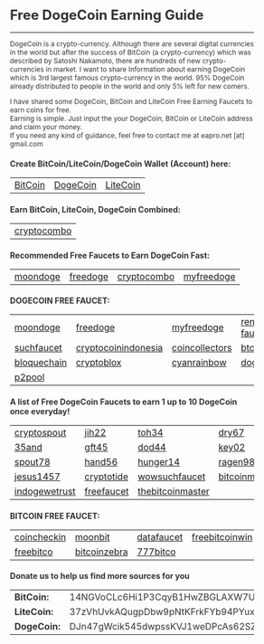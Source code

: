 <html>
<body style="font-size:12px; color:#333333" target="_blank">
<h1>Free DogeCoin Earning Guide</h1>
<hr>
DogeCoin is a crypto-currency. Although there are several digital currencies in the world but after the success of BitCoin (a crypto-currency) which was described by Satoshi Nakamoto, there are hundreds of new crypto-currencies in market. I want to share Information about earning DogeCoin which is 3rd largest famous crypto-currency in the world. 95% DogeCoin already distributed to people in the world and only 5% left for new comers.<br>

I have shared some DogeCoin, BitCoin and LiteCoin Free Earning Faucets to earn coins for free.<br>
Earning is simple. Just input the your DogeCoin, BitCoin or LiteCoin address and claim your money.<br>
If you need any kind of guidance, feel free to contact me at eapro.net [at] gmail.com<br>

<h3>Create BitCoin/LiteCoin/DogeCoin Wallet (Account) here:</h3>
<table>
<tr>
<td><a href="https://blockchain.info/wallet/new" target="_blank" target="_blank">BitCoin</a></td><td><a href="https://my.dogechain.info/#/overview" target="_blank">DogeCoin</a></td><td><a href="https://block.io/users/sign_up" target="_blank">LiteCoin</a></td>
</tr>
</table>

<h3>Earn BitCoin, LiteCoin, DogeCoin Combined:</h3>
<table>
<tr>
<td><a href="http://www.cryptocombo.com/?a=2907" target="_blank">cryptocombo</a></td>
</tr>
</table>

<h3>Recommended Free Faucets to Earn DogeCoin Fast:</h3>
<table width="100%" target="_blank">
<tr>
<td><a href="http://moondoge.co.in/?ref=32d2e46d5e50" target="_blank">moondoge</a></td>
<td><a href="http://freedoge.co.in/?r=98513" target="_blank">freedoge</a></td>
<td><a href="http://www.cryptocombo.com/?a=2907" target="_blank">cryptocombo</a></td>
<td><a href="http://myfreedoge.com/?r=11828" target="_blank">myfreedoge</a></td>
</tr>
</table>

<h3>DOGECOIN FREE FAUCET:</h3>
<table width="100%" target="_blank">
<tr>
<td><a href="http://moondoge.co.in/?ref=32d2e46d5e50 EVERY 5 MINUTE" target="_blank">moondoge</a></td>
<td><a href="http://freedoge.co.in/?r=98513 EVERY HOUR" target="_blank">freedoge</a></td>
<td><a href="http://myfreedoge.com/?r=11828" target="_blank">myfreedoge</a></td>
<td><a href="http://doge.rena-faucet.com/index.php?id=28966 EVERY HOUR" target="_blank">rena-faucet</a></td>
<td><a href="http://wow.bitcoinproject.net/ EVERY HOUR" target="_blank">bitcoinproject</a></td>
</tr>
<tr>
<td><a href="http://suchfaucet.nf-soft.cz/index.php EVERY HOUR" target="_blank">suchfaucet</a></td>
<td><a href="http://cryptocoinindonesia.org/doge/faucet/?r=DHYvPfQkPpsr7U3oszKUNzWGqFAV3oDd3k" target="_blank">cryptocoinindonesia</a></td>
<td><a href="http://dogecoins.coincollectors.info/?id=1550" target="_blank">coincollectors</a></td>
<td><a href="http://doge.btcearn.ml/?r=DHYvPfQkPpsr7U3oszKUNzWGqFAV3oDd3k" target="_blank">btcearn</a></td>
<td><a href="http://www.cryptofaucets.co/dogecoin?r=DJn47gWcik545dwpssKVJ1weDPcAs62SZu" target="_blank">cryptofaucets</a></td>
</tr>
<tr>
<td><a href="http://doge.bloquechain.com/?r=DJn47gWcik545dwpssKVJ1weDPcAs62SZu" target="_blank">bloquechain</a></td>
<td><a href="http://www.cryptoblox.com/faucets/DogeCoin/?r=DJn47gWcik545dwpssKVJ1weDPcAs62SZu" target="_blank">cryptoblox</a></td>
<td><a href="http://www.cyanrainbow.com/?id=364393" target="_blank">cyanrainbow</a></td>
<td><a href="http://www.dogevisitor.tk/?r=6080" target="_blank">dogevisitor</a></td>
<td><a href="http://doge.gmathews.com" target="_blank">gmathews</a></td>
</tr>
<tr>
<td><a href="http://dogecoin-p2pool.com:8080/" target="_blank">p2pool</a></td>
<td></td>
<td></td>
<td></td>
<td></td>
</tr>
</table>

<h3>A list of Free DogeCoin Faucets to earn 1 up to 10 DogeCoin once everyday!</h3>
<table>
<tr>
<td><a href="http://cryptospout.com/faucet.php?coin=DOGE&id=1270" target="_blank">cryptospout</a></td>
<td><a href="http://jih22.us/faucet.php?coin=DOGE" target="_blank">jih22</a></td>
<td><a href="http://toh34.us/faucet.php?coin=DOGE" target="_blank">toh34</a></td>
<td><a href="http://dry67.us/faucet.php?coin=DOGE" target="_blank">dry67</a></td>
<td><a href="http://euh55.us/faucet.php?coin=DOGE" target="_blank">euh55</a></td>
</tr>
<tr>
<td><a href="http://35and.us/faucet.php?coin=DOGE" target="_blank">35and</a></td>
<td><a href="http://gft45.us/faucet.php?coin=DOGE" target="_blank">gft45</a></td>
<td><a href="http://dod44.us/faucet.php?coin=DOGE" target="_blank">dod44</a></td>
<td><a href="http://key02.us/faucet.php?coin=DOGE" target="_blank">key02</a></td>
<td><a href="http://dmadma.us/faucet.php?coin=DOGE" target="_blank">dmadma</a></td>
</tr>
<tr>
<td><a href="http://spout78.us/faucet.php?coin=DOGE" target="_blank">spout78</a></td>
<td><a href="http://hand56.us/faucet.php?coin=DOGE" target="_blank">hand56</a></td>
<td><a href="http://hunger14.us/faucet.php?coin=DOGE" target="_blank">hunger14</a></td>
<td><a href="http://ragen98.us/faucet.php?coin=DOGE" target="_blank">ragen98</a></td>
<td><a href="http://jsajsa.us/faucet.php?coin=DOGE" target="_blank">jsajsa</a></td>
</tr>
<tr>
<td><a href="http://jesus1457.com/faucet.php?coin=DOGE" target="_blank">jesus1457</a></td>
<td><a href="http://cryptotide.com/faucet.php?coin=DOGE" target="_blank">cryptotide</a></td>
<td><a href="http://wowsuchfaucet.com.ar/" target="_blank">wowsuchfaucet</a></td>
<td><a href="http://bitcoinmafia.com/bitcoin-mafias-free-dogecoin-faucet/" target="_blank">bitcoinmafia</a></td>
<td><a href="http://dogedroppings.com/" target="_blank">dogedroppings</a></td>
</tr>
<tr>
<td><a href="http://indogewetrust.com/" target="_blank">indogewetrust</a></td>
<td><a href="http://doge.freefaucet.com.ar/" target="_blank">freefaucet</a></td>
<td><a href="http://www.thebitcoinmaster.com/dogecoin/" target="_blank">thebitcoinmaster</a></td>
<td></td>
<td></td>
</tr>
</table>

<h3>BITCOIN FREE FAUCET:</h3>
<table>
<tr>
<td><a href="http://coincheckin.com/?r=98de7a3ffa EVERY 5 MINUTE" target="_blank">coincheckin</a></td>
<td><a href="http://moonbit.co.in/?ref=66433a0a9954 EVERY 5 MINUTE" target="_blank">moonbit</a></td>
<td><a href="https://datafaucet.info/?id=632467 EVERY HOUR" target="_blank">datafaucet</a></td>
<td><a href="http://freebitcoinwin.com/?r=57614 EVERY HOUR" target="_blank">freebitcoinwin</a></td>
</tr>
<tr>
<td><a href="http://freebitco.in/?r=839239 EVERY HOUR" target="_blank">freebitco</a></td>
<td><a href="http://faucet.bitcoinzebra.com/?ref=e201e394059e EVERY HOUR" target="_blank">bitcoinzebra</a></td>
<td><a href="https://777bitco.in/?Referrer=62703 EVERY HOUR" target="_blank">777bitco</a></td>
<td></td>
</tr>
</table>

<h3>Donate us to help us find more sources for you</h3>
<table>
<tr><td><b>BitCoin:</b></td><td>14NGVoCLc6Hi1P3CqyB1HwZBGLAXW7U7cj</td></tr>
<tr><td><b>LiteCoin:</b></td><td>37zVhUvkAQugpDbw9pNtKFrkFYb94PYuxW</td></tr>
<tr><td><b>DogeCoin:</b></td><td>DJn47gWcik545dwpssKVJ1weDPcAs62SZu</td></tr>
</table>
</body>
</html>
